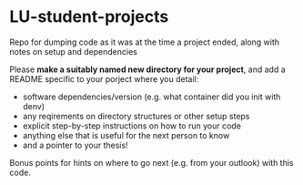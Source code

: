 # LU-student-projects
Repo for dumping code as it was at the time a project ended, along with notes on setup and dependencies 

Please **make a suitably named new directory for your project**, and add a README specific to your porject where you detail:
- software dependencies/version (e.g. what container did you init with denv)
- any reqirements on directory structures or other setup steps
- explicit step-by-step instructions on how to run your code
- anything else that is useful for the next person to know
- and a pointer to your thesis!

Bonus points for hints on where to go next (e.g. from your outlook) with this code.
